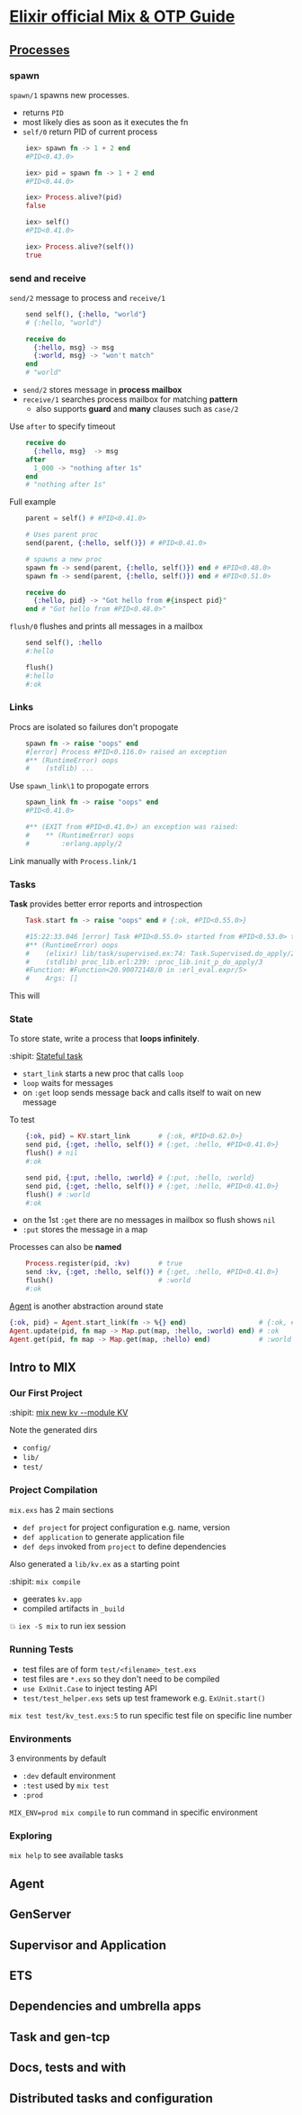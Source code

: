 # [Elixir official Mix & OTP Guide](https://elixir-lang.org/getting-started/mix-otp/introduction-to-mix.html)

## [Processes](https://elixir-lang.org/getting-started/processes.html)

### spawn

`spawn/1` spawns new processes.
- returns `PID`
- most likely dies as soon as it executes the fn
- `self/0` return PID of current process


```elixir
    iex> spawn fn -> 1 + 2 end
    #PID<0.43.0>

    iex> pid = spawn fn -> 1 + 2 end
    #PID<0.44.0>

    iex> Process.alive?(pid)
    false

    iex> self()
    #PID<0.41.0>

    iex> Process.alive?(self())
    true
```

### send and receive

`send/2` message to process and `receive/1`

```elixir
    send self(), {:hello, "world"}
    # {:hello, "world"}

    receive do
      {:hello, msg} -> msg
      {:world, msg} -> "won't match"
    end
    # "world"
```

- `send/2` stores message in **process mailbox**
- `receive/1` searches process mailbox for matching **pattern**
  - also supports **guard** and **many** clauses such as `case/2`

Use `after` to specify timeout
```elixir
    receive do
      {:hello, msg}  -> msg
    after
      1_000 -> "nothing after 1s"
    end
    # "nothing after 1s"
```

Full example
```elixir
    parent = self() # #PID<0.41.0>

    # Uses parent proc
    send(parent, {:hello, self()}) # #PID<0.41.0>

    # spawns a new proc
    spawn fn -> send(parent, {:hello, self()}) end # #PID<0.48.0>
    spawn fn -> send(parent, {:hello, self()}) end # #PID<0.51.0>

    receive do
      {:hello, pid} -> "Got hello from #{inspect pid}"
    end # "Got hello from #PID<0.48.0>"
```

`flush/0` flushes and prints all messages in a mailbox
```elixir
    send self(), :hello
    #:hello

    flush()
    #:hello
    #:ok
```

### Links

Procs are isolated so failures don't propogate
```elixir
    spawn fn -> raise "oops" end
    #[error] Process #PID<0.116.0> raised an exception
    #** (RuntimeError) oops
    #    (stdlib) ...
```
Use `spawn_link\1` to propogate errors
```elixir
    spawn_link fn -> raise "oops" end
    #PID<0.41.0>

    #** (EXIT from #PID<0.41.0>) an exception was raised:
    #    ** (RuntimeError) oops
    #        :erlang.apply/2
```
Link manually with `Process.link/1`

### Tasks

**Task** provides better error reports and introspection
```elixir
    Task.start fn -> raise "oops" end # {:ok, #PID<0.55.0>}

    #15:22:33.046 [error] Task #PID<0.55.0> started from #PID<0.53.0> terminating
    #** (RuntimeError) oops
    #    (elixir) lib/task/supervised.ex:74: Task.Supervised.do_apply/2
    #    (stdlib) proc_lib.erl:239: :proc_lib.init_p_do_apply/3
    #Function: #Function<20.90072148/0 in :erl_eval.expr/5>
    #    Args: []
```

This will 

### State

To store state, write a process that **loops infinitely**.

:shipit: [Stateful task](https://github.com/arafatm/edu_elixir/commit/23f0e7c)
- `start_link` starts a new proc that calls `loop`
- `loop` waits for messages
- on `:get` loop sends message back and calls itself to wait on new message

To test
```elixir
    {:ok, pid} = KV.start_link       # {:ok, #PID<0.62.0>}
    send pid, {:get, :hello, self()} # {:get, :hello, #PID<0.41.0>}
    flush() # nil
    #:ok

    send pid, {:put, :hello, :world} # {:put, :hello, :world}
    send pid, {:get, :hello, self()} # {:get, :hello, #PID<0.41.0>}
    flush() # :world
    #:ok
```
- on the 1st `:get` there are no messages in mailbox so flush shows `nil`
- `:put` stores the message in a map

Processes can also be **named**
```elixir
    Process.register(pid, :kv)       # true
    send :kv, {:get, :hello, self()} # {:get, :hello, #PID<0.41.0>}
    flush()                          # :world
    #:ok
```

[Agent](https://hexdocs.pm/elixir/Agent.html) is another abstraction around state
```elixir
{:ok, pid} = Agent.start_link(fn -> %{} end)                  # {:ok, #PID<0.72.0>}
Agent.update(pid, fn map -> Map.put(map, :hello, :world) end) # :ok
Agent.get(pid, fn map -> Map.get(map, :hello) end)            # :world
```

## Intro to MIX

### Our First Project

:shipit: [mix new kv --module KV](https://github.com/arafatm/edu_elixir/commit/70cdef8)

Note the generated dirs
- `config/`
- `lib/`
- `test/`

### Project Compilation

`mix.exs` has 2 main sections
- `def project` for project configuration e.g. name, version
- `def application` to generate application file
- `def deps` invoked from `project` to define dependencies

Also generated a `lib/kv.ex` as a starting point

:shipit: `mix compile`
- geerates `kv.app`
- compiled artifacts in `_build`

:boom: `iex -S mix` to run iex session

### Running Tests

- test files are of form `test/<filename>_test.exs`
- test files are `*.exs` so they don't need to be compiled
- `use ExUnit.Case` to inject testing API
- `test/test_helper.exs` sets up test framework e.g. `ExUnit.start()`

`mix test test/kv_test.exs:5` to run specific test file on specific line number

### Environments

3 environments by default
- `:dev` default environment
- `:test` used by `mix test`
- `:prod`

`MIX_ENV=prod mix compile` to run command  in specific environment

### Exploring

`mix help` to see available tasks

## Agent

## GenServer
## Supervisor and Application
## ETS
## Dependencies and umbrella apps
## Task and gen-tcp
## Docs, tests and with
## Distributed tasks and configuration
